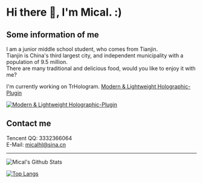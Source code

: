 # Hi there 👋, I'm Mical. :)

## Some information of me

I am a junior middle school student, who comes from Tianjin.<br>
Tianjin is China's third largest city, and independent municipality with a population of 9.5 million.<br>
There are many traditional and delicious food, would you like to enjoy it with me?

I'm currently working on TrHologram. [Modern & Lightweight Holographic-Plugin](https://github.com/Micalhl/TrHologram)

[![Modern & Lightweight Holographic-Plugin](https://github-readme-stats.vercel.app/api/pin/?username=Micalhl&repo=TrHologram&theme=tokyonight)](https://github.com/Micalhl/TrHologram)

## Contact me
Tencent QQ: 3332366064<br>
E-Mail: micalhl@sina.cn

--------

![Mical's Github Stats](https://github-readme-stats.vercel.app/api?username=Micalhl&show_icons=true&theme=tokyonight)

[![Top Langs](https://github-readme-stats.vercel.app/api/top-langs/?username=Micalhl&layout=compact&theme=tokyonight)](https://github.com/Micalhl)
